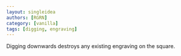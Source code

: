 ```yaml
---
layout: singleidea
authors: [RGRN]
category: [vanilla]
tags: [digging, engraving]
---
```

Digging downwards destroys any existing engraving on the square.
